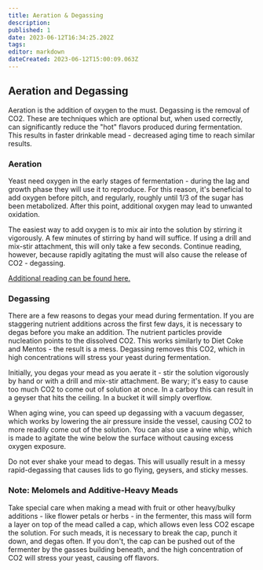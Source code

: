 ```yaml
---
title: Aeration & Degassing
description: 
published: 1
date: 2023-06-12T16:34:25.202Z
tags: 
editor: markdown
dateCreated: 2023-06-12T15:00:09.063Z
---
```


## Aeration and Degassing

Aeration is the addition of oxygen to the must. Degassing is the removal of CO2. These are techniques which are optional but, when used correctly, can significantly reduce the "hot" flavors produced during fermentation. This results in faster drinkable mead - decreased aging time to reach similar results.

### Aeration

Yeast need oxygen in the early stages of fermentation - during the lag and growth phase they will use it to reproduce. For this reason, it's beneficial to add oxygen before pitch, and regularly, roughly until 1/3 of the sugar has been metabolized. After this point, additional oxygen may lead to unwanted oxidation.

The easiest way to add oxygen is to mix air into the solution by stirring it vigorously. A few minutes of stirring by hand will suffice. If using a drill and mix-stir attachment, this will only take a few seconds. Continue reading, however, because rapidly agitating the must will also cause the release of CO2 - degassing.

[Additional reading can be found here.](https://www.wyeastlab.com/oxygenation/)

### Degassing

There are a few reasons to degas your mead during fermentation. If you are staggering nutrient additions across the first few days, it is necessary to degas before you make an addition. The nutrient particles provide nucleation points to the dissolved CO2. This works similarly to Diet Coke and Mentos - the result is a mess. Degassing removes this CO2, which in high concentrations will stress your yeast during fermentation.

Initially, you degas your mead as you aerate it - stir the solution vigorously by hand or with a drill and mix-stir attachment. Be wary; it's easy to cause too much CO2 to come out of solution at once. In a carboy this can result in a geyser that hits the ceiling. In a bucket it will simply overflow.

When aging wine, you can speed up degassing with a vacuum degasser, which works by lowering the air pressure inside the vessel, causing CO2 to more readily come out of the solution. You can also use a wine whip, which is made to agitate the wine below the surface without causing excess oxygen exposure.

Do not ever shake your mead to degas. This will usually result in a messy rapid-degassing that causes lids to go flying, geysers, and sticky messes.

### Note: Melomels and Additive-Heavy Meads

Take special care when making a mead with fruit or other heavy/bulky additions - like flower petals or herbs - in the fermenter, this mass will form a layer on top of the mead called a cap, which allows even less CO2 escape the solution.  For such meads, it is necessary to break the cap, punch it down, and degas often. If you don't, the cap can be pushed out of the fermenter by the gasses building beneath, and the high concentration of CO2 will stress your yeast, causing off flavors.